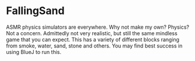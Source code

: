 # FallingSand
ASMR physics simulators are everywhere. Why not make my own? Physics? Not a concern. Admittedly not very realistic, but still the same mindless game that you can expect. This has a variety of different blocks ranging from smoke, water, sand, stone and others. 
You may find best success in using BlueJ to run this.
